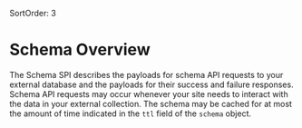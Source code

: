 SortOrder: 3
# Schema Overview
The Schema SPI describes the payloads for schema API requests to your external database and the payloads for their success and failure responses. Schema API requests may occur whenever your site needs to interact with the data in your external collection. The schema may be cached for at most the amount of time indicated in the `ttl` field of the `schema` object.
